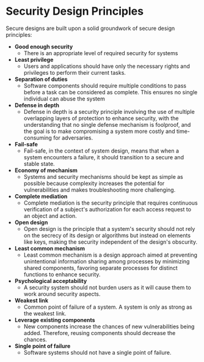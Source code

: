 # Security Design Principles

Secure designs are built upon a solid groundwork of secure design principles:

* **Good enough security**
  * There is an appropriate level of required security for systems
* **Least privilege**
  * Users and applications should have only the necessary rights and privileges to perform their current tasks.&#x20;
* **Separation of duties**
  * Software components should require multiple conditions to pass before a task can be considered as complete. This ensures no single individual can abuse the system&#x20;
* **Defense in depth**
  * Defense in depth is a security principle involving the use of multiple overlapping layers of protection to enhance security, with the understanding that no single defense mechanism is foolproof, and the goal is to make compromising a system more costly and time-consuming for adversaries.
* **Fail-safe**
  * Fail-safe, in the context of system design, means that when a system encounters a failure, it should transition to a secure and stable state.
* **Economy of mechanism**
  * Systems and security mechanisms should be kept as simple as possible because complexity increases the potential for vulnerabilities and makes troubleshooting more challenging.
* **Complete mediation**
  * Complete mediation is the security principle that requires continuous verification of a subject's authorization for each access request to an object and action.
* **Open design**
  * Open design is the principle that a system's security should not rely on the secrecy of its design or algorithms but instead on elements like keys, making the security independent of the design's obscurity.
* **Least common mechanism**
  * Least common mechanism is a design approach aimed at preventing unintentional information sharing among processes by minimizing shared components, favoring separate processes for distinct functions to enhance security.
* **Psychological acceptability**
  * A security system should not burden users as it will cause them to work around security aspects.
* **Weakest link**
  * Common point of failure of a system. A system is only as strong as the weakest link.
* **Leverage existing components**
  * New components increase the chances of new vulnerabilities being added. Therefore, reusing components should decrease the chances.
* **Single point of failure**
  * Software systems should not have a single point of failure.
